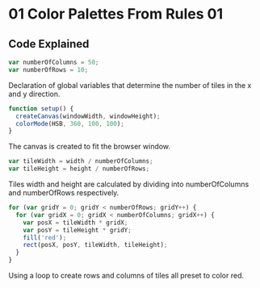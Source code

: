 # 01 Color Palettes From Rules 01

## Code Explained
```js
var numberOfColumns = 50;
var numberOfRows = 10;
```
Declaration of global variables that determine the number of tiles in the x and y direction.

```js
function setup() {
  createCanvas(windowWidth, windowHeight);
  colorMode(HSB, 360, 100, 100);
}
```
The canvas is created to fit the browser window.

```js
var tileWidth = width / numberOfColumns;
var tileHeight = height / numberOfRows;
```
Tiles width and height are calculated by dividing into numberOfColumns and numberOfRows respectively.

```js
for (var gridY = 0; gridY < numberOfRows; gridY++) {
  for (var gridX = 0; gridX < numberOfColumns; gridX++) {
    var posX = tileWidth * gridX;
    var posY = tileHeight * gridY;
    fill('red');
    rect(posX, posY, tileWidth, tileHeight);
  }
}
```
Using a loop to create rows and columns of tiles all preset to color red.
